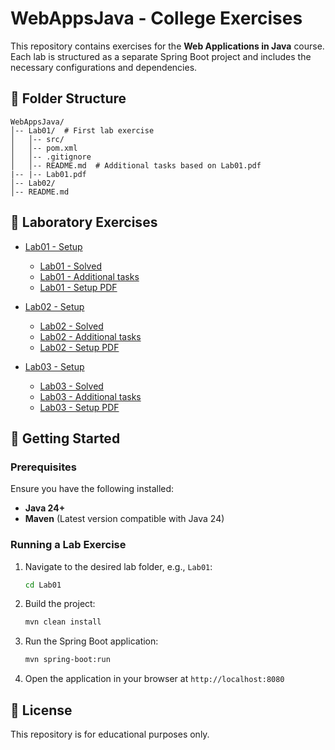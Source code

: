 # WebAppsJava - College Exercises

This repository contains exercises for the **Web Applications in Java** course. Each lab is structured as a separate Spring Boot project and includes the necessary configurations and dependencies.

## 📂 Folder Structure
```
WebAppsJava/
│-- Lab01/  # First lab exercise
│   │-- src/
│   │-- pom.xml
│   │-- .gitignore
│   │-- README.md  # Additional tasks based on Lab01.pdf
|-- |-- Lab01.pdf
│-- Lab02/
│-- README.md
```

## 📌 Laboratory Exercises
- [Lab01 - Setup](https://github.com/lknezevicc/WebAppsJava/commit/3bf2e37)
   - [Lab01 - Solved](https://github.com/lknezevicc/WebAppsJava/commit/767af0f)
   - [Lab01 - Additional tasks](Lab01/README.md)
   - [Lab01 - Setup PDF](Lab01/Lab01.pdf)
 
- [Lab02 - Setup](https://github.com/lknezevicc/WebAppsJava/commit/a9c53ff)
   - [Lab02 - Solved](https://github.com/lknezevicc/WebAppsJava/commit/d7c41fd)
   - [Lab02 - Additional tasks](Lab02/README.md)
   - [Lab02 - Setup PDF](Lab02/Lab02.pdf)

 - [Lab03 - Setup](https://github.com/lknezevicc/WebAppsJava/commit/4ed888b)
   - [Lab03 - Solved](https://github.com/lknezevicc/WebAppsJava/commit/edf7585)
   - [Lab03 - Additional tasks](Lab03/restaurant-app/README.md)
   - [Lab03 - Setup PDF](Lab03/Lab03.pdf)

## 🚀 Getting Started
### Prerequisites
Ensure you have the following installed:
- **Java 24+**
- **Maven** (Latest version compatible with Java 24)

### Running a Lab Exercise
1. Navigate to the desired lab folder, e.g., `Lab01`:
   ```sh
   cd Lab01
   ```
2. Build the project:
   ```sh
   mvn clean install
   ```
3. Run the Spring Boot application:
   ```sh
   mvn spring-boot:run
   ```
4. Open the application in your browser at `http://localhost:8080`

## 📜 License
This repository is for educational purposes only.
